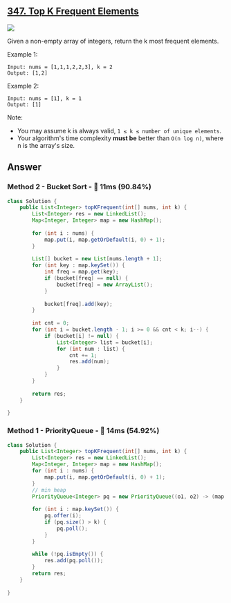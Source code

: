 ## [347. Top K Frequent Elements](https://leetcode.com/problems/top-k-frequent-elements/)

![](https://github.com/weltond/DataStructure/blob/master/medium.PNG)

Given a non-empty array of integers, return the k most frequent elements.

Example 1:

```
Input: nums = [1,1,1,2,2,3], k = 2
Output: [1,2]
```

Example 2:

```
Input: nums = [1], k = 1
Output: [1]
```

Note:

- You may assume k is always valid, `1 ≤ k ≤ number of unique elements`.
- Your algorithm's time complexity **must be** better than `O(n log n)`, where n is the array's size.

## Answer
### Method 2 - Bucket Sort - :rocket: 11ms (90.84%)

```java
class Solution {
    public List<Integer> topKFrequent(int[] nums, int k) {
        List<Integer> res = new LinkedList();
        Map<Integer, Integer> map = new HashMap();
        
        for (int i : nums) {
            map.put(i, map.getOrDefault(i, 0) + 1); 
        }
        
        List[] bucket = new List[nums.length + 1];
        for (int key : map.keySet()) {
            int freq = map.get(key);
            if (bucket[freq] == null) {
                bucket[freq] = new ArrayList();
            }
            
            bucket[freq].add(key);
        }
        
        int cnt = 0;
        for (int i = bucket.length - 1; i >= 0 && cnt < k; i--) {
            if (bucket[i] != null) {
                List<Integer> list = bucket[i];
                for (int num : list) {
                    cnt += 1;
                    res.add(num);
                }
            }
        }
        
        return res;
    }
    
}
```

### Method 1 - PriorityQueue - :rabbit: 14ms (54.92%)

```java
class Solution {
    public List<Integer> topKFrequent(int[] nums, int k) {
        List<Integer> res = new LinkedList();
        Map<Integer, Integer> map = new HashMap();
        for (int i : nums) {
            map.put(i, map.getOrDefault(i, 0) + 1);
        }
        // min heap
        PriorityQueue<Integer> pq = new PriorityQueue((o1, o2) -> (map.get(o1) - map.get(o2)));
        
        for (int i : map.keySet()) {
            pq.offer(i);
            if (pq.size() > k) {
                pq.poll();
            }
        }
        
        while (!pq.isEmpty()) {
            res.add(pq.poll());
        }
        return res;
    }
    
}
```
